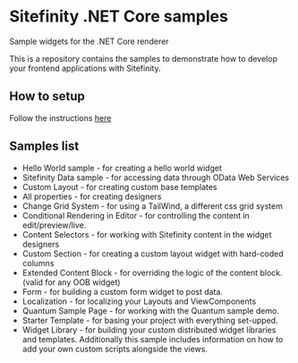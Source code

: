 # Sitefinity .NET Core samples
Sample widgets for the .NET Core renderer

This is a repository contains the samples to demonstrate how to develop your frontend applications with Sitefinity.

## How to setup
Follow the instructions [here](https://www.progress.com/documentation/sitefinity-cms/setup-the-asp.net-core-renderer)

## Samples list
* Hello World sample - for creating a hello world widget
* Sitefinity Data sample - for accessing data through OData Web Services
* Custom Layout - for creating custom base templates
* All properties - for creating designers
* Change Grid System - for using a TailWind, a different css grid system
* Conditional Rendering in Editor - for controlling the content in edit/preview/live.
* Content Selectors - for working with Sitefinity content in the widget designers
* Custom Section - for creating a custom layout widget with hard-coded columns
* Extended Content Block - for overriding the logic of the content block. (valid for any OOB widget)
* Form - for building a custom form widget to post data.
* Localization - for localizing your Layouts and ViewComponents
* Quantum Sample Page - for working with the Quantum sample demo.
* Starter Template - for basing your project with everything set-upped.
* Widget Library - for building your custom distributed widget libraries and templates. Additionally this sample includes information on how to add your own custom scripts alongside the views.